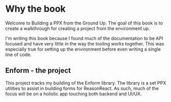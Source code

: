 # Why the book

Welcome to Building a PPX from the Ground Up. The goal of this book is to create a walkthrough for creating
a project from the environment up.

I'm writing this book because I found much of the documentation to be API focused and have very little in the
way the tooling works together. This was especially true for setting up the environment before even writing a
single line of code.

## Enform - the project

This project tracks my building of the Enform library. The library is a set PPX utilities to assist in
building forms for ReasonReact. As such, much of the focus will be on a holistic app touching both backend
and UI/UX.
